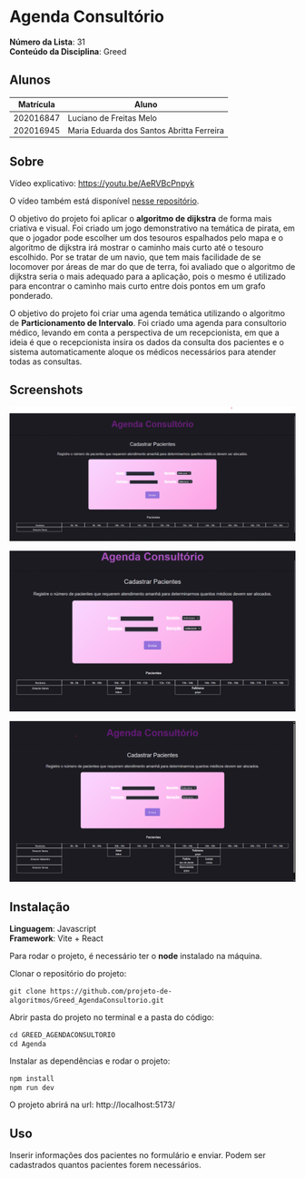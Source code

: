 # Agenda Consultório

**Número da Lista**: 31<br>
**Conteúdo da Disciplina**: Greed<br>

## Alunos
|Matrícula | Aluno |
| -- | -- |
| 202016847  |  Luciano de Freitas Melo |
| 202016945  |  Maria Eduarda dos Santos Abritta Ferreira |

## Sobre
Vídeo explicativo: https://youtu.be/AeRVBcPnpyk

O vídeo também está disponível [nesse repositório](https://raw.githubusercontent.com/projeto-de-algoritmos/Greed_AgendaConsultorio/master/Agenda/src/assets/apresentacao.mp4).

O objetivo do projeto foi aplicar o **algoritmo de dijkstra** de forma mais criativa e visual. Foi criado um jogo demonstrativo na temática de pirata, em que o jogador pode escolher um dos tesouros espalhados pelo mapa e o algoritmo de dijkstra irá mostrar o caminho mais curto até o tesouro escolhido. Por se tratar de um navio, que tem mais facilidade de se locomover por áreas de mar do que de terra, foi avaliado que o algoritmo de dijkstra seria o mais adequado para a aplicação, pois o mesmo é utilizado para encontrar o caminho mais curto entre dois pontos em um grafo ponderado.

O objetivo do projeto foi criar uma agenda temática utilizando o algoritmo de **Particionamento de Intervalo**. Foi criado uma agenda para consultorio médico, levando em conta a perspectiva de um recepcionista, em que a ideia é que o recepcionista insira os dados da consulta dos pacientes e o sistema automaticamente aloque os médicos necessários para atender todas as consultas.

## Screenshots

![screenshot 1 do projeto](/Agenda/src/assets/screenshot1.png)

![screenshot 2 do projeto](/Agenda/src/assets/screenshot2.png)

![screenshot 3 do projeto](/Agenda/src/assets/screenshot3.png)

## Instalação 
**Linguagem**: Javascript<br>
**Framework**: Vite + React<br>

Para rodar o projeto, é necessário ter o **node** instalado na máquina.

Clonar o repositório do projeto:

```
git clone https://github.com/projeto-de-algoritmos/Greed_AgendaConsultorio.git

```

Abrir pasta do projeto no terminal e a pasta do código:

```
cd GREED_AGENDACONSULTORIO
cd Agenda
```

Instalar as dependências e rodar o projeto: 

```
npm install
npm run dev
```

O projeto abrirá na url:
http://localhost:5173/

## Uso 
Inserir informações dos pacientes no formulário e enviar. Podem ser cadastrados quantos pacientes forem necessários.